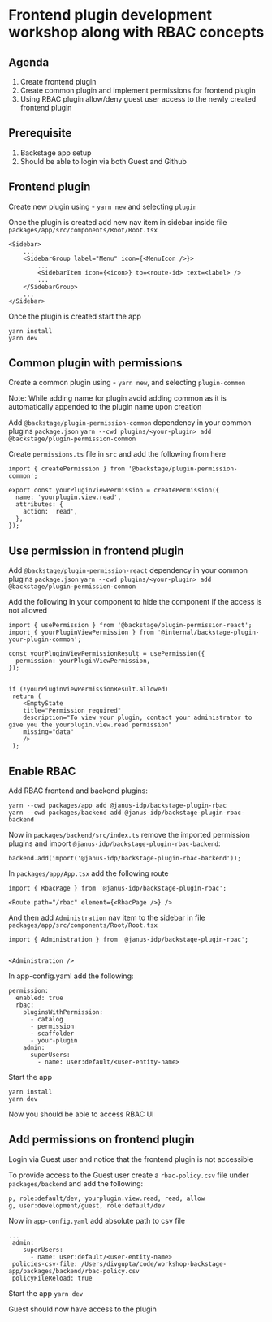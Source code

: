 # Frontend plugin development workshop along with RBAC concepts

## Agenda

1. Create frontend plugin
2. Create common plugin and implement permissions for frontend plugin
3. Using RBAC plugin allow/deny guest user access to the newly created frontend plugin

## Prerequisite

1. Backstage app setup
2. Should be able to login via both Guest and Github

## Frontend plugin

Create new plugin using - `yarn new` and selecting `plugin`

Once the plugin is created add new nav item in sidebar inside file `packages/app/src/components/Root/Root.tsx`

```
<Sidebar>
    ...
    <SidebarGroup label="Menu" icon={<MenuIcon />}>
        ...
        <SidebarItem icon={<icon>} to=<route-id> text=<label> />
        ...
    </SidebarGroup>
    ...
</Sidebar>
```

Once the plugin is created start the app

```
yarn install
yarn dev
```

## Common plugin with permissions

Create a common plugin using - `yarn new`, and selecting `plugin-common`

Note: While adding name for plugin avoid adding common as it is automatically appended to the plugin name upon creation

Add `@backstage/plugin-permission-common` dependency in your common plugins `package.json`
`yarn --cwd plugins/<your-plugin> add @backstage/plugin-permission-common`

Create `permissions.ts` file in `src` and add the following from here

```
import { createPermission } from '@backstage/plugin-permission-common';

export const yourPluginViewPermission = createPermission({
  name: 'yourplugin.view.read',
  attributes: {
    action: 'read',
  },
});
```

## Use permission in frontend plugin

Add `@backstage/plugin-permission-react` dependency in your common plugins `package.json`
`yarn --cwd plugins/<your-plugin> add @backstage/plugin-permission-common`

Add the following in your component to hide the component if the access is not allowed

```
import { usePermission } from '@backstage/plugin-permission-react';
import { yourPluginViewPermission } from '@internal/backstage-plugin-your-plugin-common';

const yourPluginViewPermissionResult = usePermission({
  permission: yourPluginViewPermission,
});


if (!yourPluginViewPermissionResult.allowed)
 return (
    <EmptyState
    title="Permission required"
    description="To view your plugin, contact your administrator to give you the yourplugin.view.read permission"
    missing="data"
    />
 );
```

## Enable RBAC

Add RBAC frontend and backend plugins:

```
yarn --cwd packages/app add @janus-idp/backstage-plugin-rbac
yarn --cwd packages/backend add @janus-idp/backstage-plugin-rbac-backend
```

Now in `packages/backend/src/index.ts` remove the imported permission plugins and import `@janus-idp/backstage-plugin-rbac-backend`:

`backend.add(import('@janus-idp/backstage-plugin-rbac-backend'));`

In `packages/app/App.tsx` add the following route

```
import { RbacPage } from '@janus-idp/backstage-plugin-rbac';

<Route path="/rbac" element={<RbacPage />} />
```

And then add `Administration` nav item to the sidebar in file `packages/app/src/components/Root/Root.tsx`

```
import { Administration } from '@janus-idp/backstage-plugin-rbac';


<Administration />
```

In app-config.yaml add the following:

```
permission:
  enabled: true
  rbac:
    pluginsWithPermission:
      - catalog
      - permission
      - scaffolder
      - your-plugin
    admin:
      superUsers:
        - name: user:default/<user-entity-name>
```

Start the app

```
yarn install
yarn dev
```

Now you should be able to access RBAC UI

## Add permissions on frontend plugin

Login via Guest user and notice that the frontend plugin is not accessible

To provide access to the Guest user create a `rbac-policy.csv` file under `packages/backend` and add the following:

```
p, role:default/dev, yourplugin.view.read, read, allow
g, user:development/guest, role:default/dev
```

Now in `app-config.yaml` add absolute path to csv file

```
...
 admin:
    superUsers:
      - name: user:default/<user-entity-name>
 policies-csv-file: /Users/divgupta/code/workshop-backstage-app/packages/backend/rbac-policy.csv
 policyFileReload: true
```

Start the app `yarn dev`

Guest should now have access to the plugin
